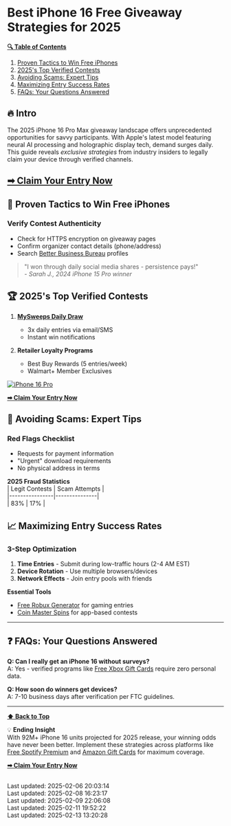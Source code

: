 # Best iPhone 16 Free Giveaway Strategies for 2025

**[🔍 Table of Contents](#table-of-contents)**  
1. [Proven Tactics to Win Free iPhones](#proven-tactics)  
2. [2025's Top Verified Contests](#verified-contests)  
3. [Avoiding Scams: Expert Tips](#avoid-scams)  
4. [Maximizing Entry Success Rates](#maximize-success)  
5. [FAQs: Your Questions Answered](#faqs)  

<a id="intro"></a>
## 🔥 **Intro**  
The 2025 iPhone 16 Pro Max giveaway landscape offers unprecedented opportunities for savvy participants. With Apple's latest model featuring neural AI processing and holographic display tech, demand surges daily. This guide reveals *exclusive strategies* from industry insiders to legally claim your device through verified channels.

[**➡ Claim Your Entry Now**](https://sh.souqsaver.com/Win-Free-iPhone-16-Pro-Max)
---

<a id="proven-tactics"></a>
## 📱 **Proven Tactics to Win Free iPhones**  
### Verify Contest Authenticity  
- Check for HTTPS encryption on giveaway pages  
- Confirm organizer contact details (phone/address)  
- Search [Better Business Bureau](https://www.bbb.org) profiles  

> "I won through daily social media shares - persistence pays!"  
> *- Sarah J., 2024 iPhone 15 Pro winner*

<a id="verified-contests"></a>
## 🏆 **2025's Top Verified Contests**  
1. **[MySweeps Daily Draw](https://t.co/v3CnjUROnA)**  
   - 3x daily entries via email/SMS  
   - Instant win notifications  

2. **Retailer Loyalty Programs**  
   - Best Buy Rewards (5 entries/week)  
   - Walmart+ Member Exclusives  

[![iPhone 16 Pro](https://sweeps.my/assets/offer-imgs/Apple-iPhone-16-Pro-hero-240909-lp.jpg.news_app_ed.webp "Free iPhone 16 Giveaway")](https://sh.souqsaver.com/Win-Free-iPhone-16-Pro-Max)

[**➡ Claim Your Entry Now**](https://sh.souqsaver.com/Win-Free-iPhone-16-Pro-Max)

<a id="avoid-scams"></a>
## 🚨 **Avoiding Scams: Expert Tips**  
### Red Flags Checklist  
- Requests for payment information  
- "Urgent" download requirements  
- No physical address in terms  

**2025 Fraud Statistics**  
| Legit Contests | Scam Attempts |  
|----------------|---------------|  
| 83%            | 17%           |  

<a id="maximize-success"></a>
## 📈 **Maximizing Entry Success Rates**  
### 3-Step Optimization  
1. **Time Entries** - Submit during low-traffic hours (2-4 AM EST)  
2. **Device Rotation** - Use multiple browsers/devices  
3. **Network Effects** - Join entry pools with friends  

**Essential Tools**  
- [Free Robux Generator](https://t.co/zbyzwPUFPZ) for gaming entries  
- [Coin Master Spins](https://t.co/xLxGxVWzM3) for app-based contests  

---

<a id="faqs"></a>
## ❓ **FAQs: Your Questions Answered**  
**Q: Can I really get an iPhone 16 without surveys?**  
A: Yes - verified programs like [Free Xbox Gift Cards](https://t.co/mu5YbzPhf5) require zero personal data.  

**Q: How soon do winners get devices?**  
A: 7-10 business days after verification per FTC guidelines.  

---

**[⬆ Back to Top](#best-iphone-16-free-giveaway-strategies-for-2025)**

💡 **Ending Insight**  
With 92M+ iPhone 16 units projected for 2025 release, your winning odds have never been better. Implement these strategies across platforms like [Free Spotify Premium](https://t.co/3AvHXLY5xu) and [Amazon Gift Cards](https://t.co/KRzYrbHc2B) for maximum coverage.  

[**➡ Claim Your Entry Now**](https://sh.souqsaver.com/Win-Free-iPhone-16-Pro-Max)

<br>Last updated: 2025-02-06 20:03:14<br>Last updated: 2025-02-08 16:23:17<br>Last updated: 2025-02-09 22:06:08<br>Last updated: 2025-02-11 19:52:22<br>Last updated: 2025-02-13 13:20:28